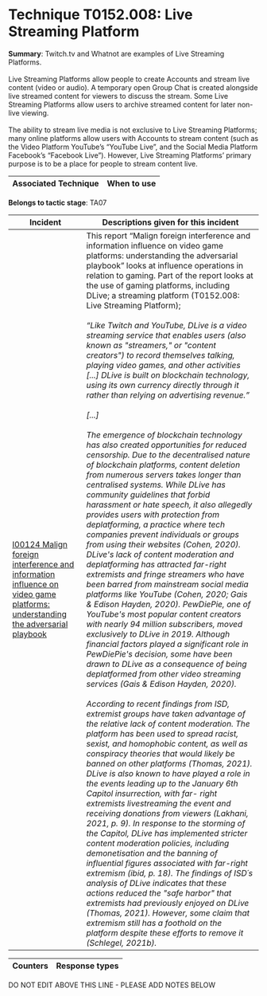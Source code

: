 # Technique T0152.008: Live Streaming Platform

**Summary**: Twitch.tv and Whatnot are examples of Live Streaming Platforms. <br><br>Live Streaming Platforms allow people to create Accounts and stream live content (video or audio). A temporary open Group Chat is created alongside live streamed content for viewers to discuss the stream. Some Live Streaming Platforms allow users to archive streamed content for later non-live viewing.<br><br>The ability to stream live media is not exclusive to Live Streaming Platforms; many online platforms allow users with Accounts to stream content (such as the Video Platform YouTube’s “YouTube Live”, and the Social Media Platform Facebook’s “Facebook Live”). However, Live Streaming Platforms’ primary purpose is to be a place for people to stream content live.


| Associated Technique | When to use |
| --------- | ------------------------- |


**Belongs to tactic stage**: TA07


| Incident | Descriptions given for this incident |
| -------- | -------------------- |
| [I00124 Malign foreign interference and information influence on video game platforms: understanding the adversarial playbook](../../generated_pages/incidents/I00124.md) | This report “Malign foreign interference and information influence on video game platforms: understanding the adversarial playbook” looks at influence operations in relation to gaming. Part of the report looks at the use of gaming platforms, including DLive; a streaming platform (T0152.008: Live Streaming Platform); <br><br><i>“Like Twitch and YouTube, DLive is a video streaming service that enables users (also known as "streamers," or "content creators") to record themselves talking, playing video games, and other activities [...] DLive is built on blockchain technology, using its own currency directly through it rather than relying on advertising revenue.”<br><br>[...]<br><br>The emergence of blockchain technology has also created opportunities for reduced censorship. Due to the decentralised nature of blockchain platforms, content deletion from numerous servers takes longer than centralised systems. While DLive has community guidelines that forbid harassment or hate speech, it also allegedly provides users with protection from deplatforming, a practice where tech companies prevent individuals or groups from using their websites (Cohen, 2020). DLive's lack of content moderation and deplatforming has attracted far-right extremists and fringe streamers who have been barred from mainstream social media platforms like YouTube (Cohen, 2020; Gais & Edison Hayden, 2020). PewDiePie, one of YouTube's most popular content creators with nearly 94 million subscribers, moved exclusively to DLive in 2019. Although financial factors played a significant role in PewDiePie's decision, some have been drawn to DLive as a consequence of being deplatformed from other video streaming services (Gais & Edison Hayden, 2020).<br><br>According to recent findings from ISD, extremist groups have taken advantage of the relative lack of content moderation. The platform has been used to spread racist, sexist, and homophobic content, as well as conspiracy theories that would likely be banned on other platforms (Thomas, 2021). DLive is also known to have played a role in the events leading up to the January 6th Capitol insurrection, with far- right extremists livestreaming the event and receiving donations from viewers (Lakhani, 2021, p. 9). In response to the storming of the Capitol, DLive has implemented stricter content moderation policies, including demonetisation and the banning of influential figures associated with far-right extremism (ibid, p. 18). The findings of ISD´s analysis of DLive indicates that these actions reduced the "safe harbor" that extremists had previously enjoyed on DLive (Thomas, 2021). However, some claim that extremism still has a foothold on the platform despite these efforts to remove it (Schlegel, 2021b).</i> |



| Counters | Response types |
| -------- | -------------- |


DO NOT EDIT ABOVE THIS LINE - PLEASE ADD NOTES BELOW